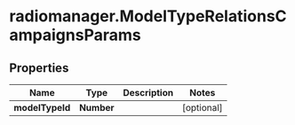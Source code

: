 # radiomanager.ModelTypeRelationsCampaignsParams

## Properties
Name | Type | Description | Notes
------------ | ------------- | ------------- | -------------
**modelTypeId** | **Number** |  | [optional] 


